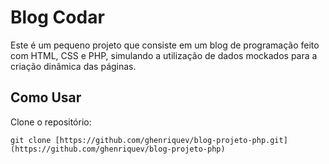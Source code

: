 # Blog Codar
Este é um pequeno projeto que consiste em um blog de programação feito com HTML, CSS e PHP, simulando a utilização de dados mockados para a criação dinâmica das páginas.

## Como Usar
Clone o repositório:
```shell
git clone [https://github.com/ghenriquev/blog-projeto-php.git](https://github.com/ghenriquev/blog-projeto-php)
```
